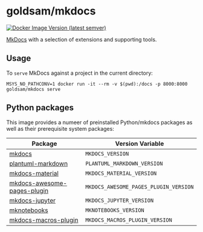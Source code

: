 # goldsam/mkdocs

[![Docker Image Version (latest semver)](https://img.shields.io/docker/v/goldsam/mkdocs)](https://hub.docker.com/repository/docker/goldsam/mkdocs)

[MkDocs](https://www.mkdocs.org/) with a selection of extensions and supporting tools. 

## Usage

To `serve` MkDocs against a project in the current directory:

```shell
MSYS_NO_PATHCONV=1 docker run -it --rm -v $(pwd):/docs -p 8000:8000 goldsam/mkdocs serve
```

## Python packages

This image provides a numeer of preinstalled Python/mkdocs packages as well as their prerequisite system packages:

|Package|Version Variable|
|-|-|
|[mkdocs](https://github.com/mkdocs/mkdocs)|`MKDOCS_VERSION`|
|[plantuml-markdown](https://github.com/mikitex70/plantuml-markdown)|`PLANTUML_MARKDOWN_VERSION`|
|[mkdocs-material](https://github.com/squidfunk/mkdocs-material)|`MKDOCS_MATERIAL_VERSION`|
|[mkdocs-awesome-pages-plugin](https://github.com/lukasgeiter/mkdocs-awesome-pages-plugin)|`MKDOCS_AWESOME_PAGES_PLUGIN_VERSION`|
|[mkdocs-jupyter](https://github.com/danielfrg/mkdocs-jupyter)|`MKDOCS_JUPYTER_VERSION`|
|[mknotebooks](https://github.com/greenape/mknotebooks)|`MKNOTEBOOKS_VERSION`|
|[mkdocs-macros-plugin](https://github.com/fralau/mkdocs_macros_plugin)|`MKDOCS_MACROS_PLUGIN_VERSION`|

